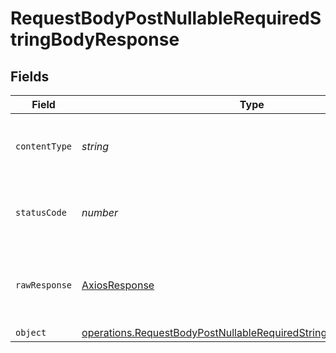 # RequestBodyPostNullableRequiredStringBodyResponse


## Fields

| Field                                                                                                                                                | Type                                                                                                                                                 | Required                                                                                                                                             | Description                                                                                                                                          |
| ---------------------------------------------------------------------------------------------------------------------------------------------------- | ---------------------------------------------------------------------------------------------------------------------------------------------------- | ---------------------------------------------------------------------------------------------------------------------------------------------------- | ---------------------------------------------------------------------------------------------------------------------------------------------------- |
| `contentType`                                                                                                                                        | *string*                                                                                                                                             | :heavy_check_mark:                                                                                                                                   | HTTP response content type for this operation                                                                                                        |
| `statusCode`                                                                                                                                         | *number*                                                                                                                                             | :heavy_check_mark:                                                                                                                                   | HTTP response status code for this operation                                                                                                         |
| `rawResponse`                                                                                                                                        | [AxiosResponse](https://axios-http.com/docs/res_schema)                                                                                              | :heavy_minus_sign:                                                                                                                                   | Raw HTTP response; suitable for custom response parsing                                                                                              |
| `object`                                                                                                                                             | [operations.RequestBodyPostNullableRequiredStringBodyResponseBody](../../models/operations/requestbodypostnullablerequiredstringbodyresponsebody.md) | :heavy_minus_sign:                                                                                                                                   | OK                                                                                                                                                   |